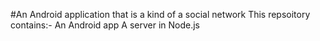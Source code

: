 #An Android application that is a kind of a social network
This repsoitory contains:-
An Android app
A server in Node.js
